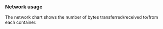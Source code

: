 <!-- usedin: [ _legacy_docker/stack-management] - post: -->


### Network usage
The network chart shows the number of bytes transferred/received to/from each container.
